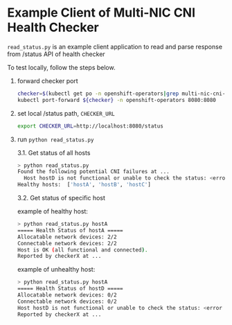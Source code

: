 # Example Client of Multi-NIC CNI Health Checker

`read_status.py` is an example client application to read and parse response from /status API of health checker

To test locally, follow the steps below.

1. forward checker port

    ```bash
    checker=$(kubectl get po -n openshift-operators|grep multi-nic-cni-health-checker|awk '{ print $1 }')
    kubectl port-forward ${checker} -n openshift-operators 8080:8080
    ```

2. set local /status path, `CHECKER_URL`

    ```bash
    export CHECKER_URL=http://localhost:8080/status
    ```

3. run `python read_status.py`

    3.1. Get status of all hosts

    ```bash
    > python read_status.py
    Found the following potential CNI failures at ...
      Host hostD is not functional or unable to check the status: <error message>
    Healthy hosts:  ['hostA', 'hostB', 'hostC']
    ```

    3.2. Get status of specific host

    example of healthy host:

    ```bash
    > python read_status.py hostA
    ===== Health Status of hostA =====
    Allocatable network devices: 2/2
    Connectable network devices: 2/2
    Host is OK (all functional and connected).
    Reported by checkerX at ...
    ```

    example of unhealthy host:

    ```bash
    > python read_status.py hostA
    ===== Health Status of hostD =====
    Allocatable network devices: 0/2
    Connectable network devices: 0/2
    Host hostD is not functional or unable to check the status: <error message>
    Reported by checkerX at ...
    ```
